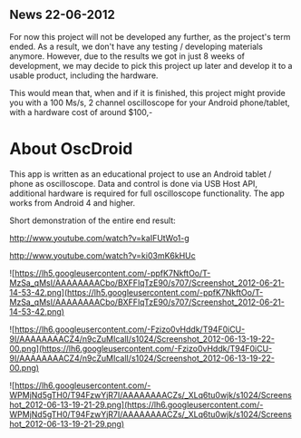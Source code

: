 ## News 22-06-2012 ##
For now this project will not be developed any further, as the project's term ended. As a result, we don't have any testing / developing materials anymore. However, due to the results we got in just 8 weeks of development, we may decide to pick this project up later and develop it to a usable product, including the hardware.

This would mean that, when and if it is finished, this project might provide you with a 100 Ms/s, 2 channel oscilloscope for your Android phone/tablet, with a hardware cost of around $100,-


# About OscDroid #
This app is written as an educational project to use an Android tablet / phone as oscilloscope. Data and control is done via USB Host API, additional hardware is required for full oscilloscope functionality. The app works from Android 4 and higher.

Short demonstration of the entire end result:

http://www.youtube.com/watch?v=kaIFUtWo1-g

http://www.youtube.com/watch?v=ki03mK6kHUc


![https://lh5.googleusercontent.com/-ppfK7NkftOo/T-MzSa_qMsI/AAAAAAAACbo/BXFFlqTzE90/s707/Screenshot_2012-06-21-14-53-42.png](https://lh5.googleusercontent.com/-ppfK7NkftOo/T-MzSa_qMsI/AAAAAAAACbo/BXFFlqTzE90/s707/Screenshot_2012-06-21-14-53-42.png)

![https://lh6.googleusercontent.com/-Fzizo0vHddk/T94F0iCU-9I/AAAAAAAACZ4/n9cZuMIcalI/s1024/Screenshot_2012-06-13-19-22-00.png](https://lh6.googleusercontent.com/-Fzizo0vHddk/T94F0iCU-9I/AAAAAAAACZ4/n9cZuMIcalI/s1024/Screenshot_2012-06-13-19-22-00.png)

![https://lh6.googleusercontent.com/-WPMjNd5gTH0/T94FzwYjR7I/AAAAAAAACZs/_XLq6tu0wjk/s1024/Screenshot_2012-06-13-19-21-29.png](https://lh6.googleusercontent.com/-WPMjNd5gTH0/T94FzwYjR7I/AAAAAAAACZs/_XLq6tu0wjk/s1024/Screenshot_2012-06-13-19-21-29.png)